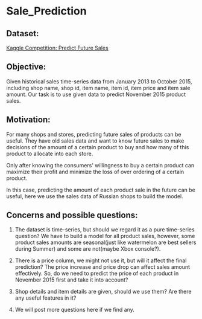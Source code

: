 # Sale_Prediction

## Dataset:
[Kaggle Competition: Predict Future Sales](https://www.kaggle.com/c/competitive-data-science-predict-future-sales/overview)

## Objective:
Given historical sales time-series data from January 2013 to October 2015, including shop name, shop id, item name, item id, item price and item sale amount.
Our task is to use given data to predict November 2015 product sales.

## Motivation:
For many shops and stores, predicting future sales of products can be useful.  They have old sales data and want to know future sales to make decisions of the amount of a certain product to buy and how many of this product to allocate into each store.

Only after knowing the consumers' willingness to buy a certain product can maximize their profit and minimize the loss of over ordering of a certain product.  

In this case, predicting the amount of each product sale in the future can be useful, here we use the sales data of Russian shops to build the model.

## Concerns and possible questions:
1. The dataset is time-series, but should we regard it as a pure time-series question?  We have to build a model for all product sales, however, some product sales amounts are seasonal(just like watermelon are best sellers during Summer) and some are not(maybe Xbox console?).

2. There is a price column, we might not use it, but will it affect the final prediction?  The price increase and price drop can affect sales amount effectively.  So, do we need to predict the price of each product in November 2015 first and take it into account?  

3. Shop details and item details are given, should we use them?  Are there any useful features in it?

4. We will post more questions here if we find any.
